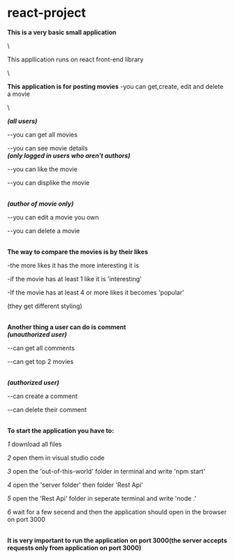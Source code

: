 # react-project

**This is a very basic small application**  

  \
 
This appllication runs on react front-end library  

  \
  
**This application is for posting movies**
-you can get,create, edit and delete a movie

  \

***(all users)***
 
--you can get all movies

--you can see movie details
  \
***(only logged in users who aren't authors)***

--you can like the movie

--you can displike the movie

  \
***(author of movie only)***

--you can edit a movie you own

--you can delete a movie
  
  \
**The way to compare the movies is by their likes**

-the more likes it has the more interesting it is

-if the movie has at least 1 like it is 'interesting'

-If the movie has at least 4 or more likes it becomes 'popular'

(they get different styling)  

  
  \
**Another thing a user can do is comment**
  \
***(unauthorized user)***

--can get all comments 

--can get top 2 movies

  \
***(authorized user)***

--can create a comment

--can delete their comment
  
  \
**To start the application you have to:**

*1* download all files

*2* open them in visual studio code

*3* open the 'out-of-this-world' folder in terminal and write 'npm start'

*4* open the 'server folder' then folder 'Rest Api'

*5* open the 'Rest Api' folder in seperate terminal and write 'node .'

*6* wait for a few secend and then the application should open in the browser on port 3000  

  \
**It is very important to run the application on port 3000(the server accepts requests only from application on port 3000)**


